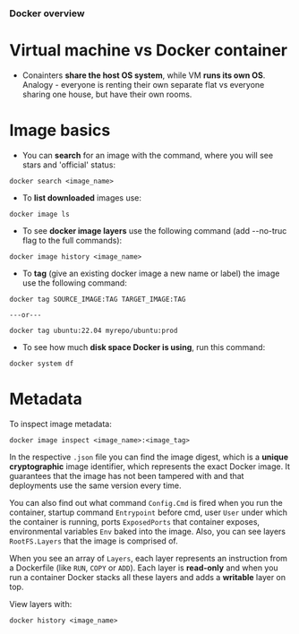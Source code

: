 ### Docker overview

# Virtual machine vs Docker container

- Conainters **share the host OS system**, while VM **runs its own OS**. Analogy - everyone is renting their own separate flat vs everyone sharing one house, but have their own rooms.

# Image basics

- You can **search** for an image with the command, where you will see stars and 'official' status:

```
docker search <image_name>
```

- To **list downloaded** images use:

```
docker image ls
```

- To see **docker image layers** use the following command (add --no-truc flag to the full commands):

```
docker image history <image_name>
```

- To **tag** (give an existing docker image a new name or label) the image use the following command:

```
docker tag SOURCE_IMAGE:TAG TARGET_IMAGE:TAG

---or---

docker tag ubuntu:22.04 myrepo/ubuntu:prod
```

- To see how much **disk space Docker is using**, run this command:

```
docker system df
```

# Metadata

To inspect image metadata:

```
docker image inspect <image_name>:<image_tag>
```

In the respective `.json` file you can find the image digest, which is a **unique cryptographic** image identifier, which represents the exact Docker image. It guarantees that the image has not been tampered with and that deployments use the same version every time.

You can also find out what command `Config.Cmd` is fired when you run the container, startup command `Entrypoint` before cmd, user `User` under which the container is running, ports `ExposedPorts` that container exposes, environmental variables `Env` baked into the image. Also, you can see layers `RootFS.Layers` that the image is comprised of.

When you see an array of `Layers`, each layer represents an instruction from a Dockerfile (like `RUN`, `COPY` or `ADD`). Each layer is **read-only** and when you run a container Docker stacks all these layers and adds a **writable** layer on top.

View layers with:

```
docker history <image_name>
```
